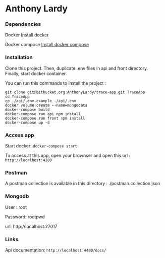 # Anthony Lardy

### Dependencies 
Docker [Install docker](https://docs.docker.com/get-docker/) 

Docker compose [Install docker compose](https://docs.docker.com/compose/install/)

### Installation

Clone this project. Then, duplicate .env files in api and front directory. Finally, start docker container.

You can run this commands to install the project : 

```
git clone git@bitbucket.org:AnthonyLardy/trace-app.git TraceApp
cd TraceApp
cp ./api/.env.example ./api/.env
docker volume create --name=mongodata
docker-compose build
docker-compose run api npm install
docker-compose run front npm install
docker-compose up -d
```

### Access app
Start docker: `docker-compose start`

To access at this app, open your brownser and open this url : `http://localhost:4200`

### Postman
A postman collection is available in this directory : ./postman.collection.json

### Mongodb
User : root

Password: rootpwd

url: http://localhost:27017

### Links
Api documentation: `http://localhost:4400/docs/`
